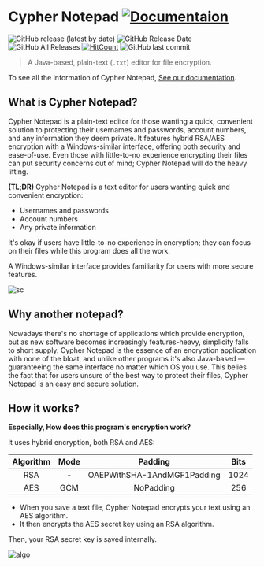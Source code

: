 # Cypher Notepad  [![Documentaion](https://img.shields.io/badge/documentation-%20is%20ready-brightgreen?style=flat-square)](https://cyphernotepad.com/wiki/#/?coverpage=false)

![GitHub release (latest by date)](https://img.shields.io/github/v/release/Cypher-Notepad/Cypher-Notepad?style=flat-square) ![GitHub Release Date](https://img.shields.io/github/release-date/cypher-notepad/cypher-notepad?style=flat-square) ![GitHub All Releases](https://img.shields.io/github/downloads/cypher-notepad/cypher-notepad/total?color=%23ff69b4&style=flat-square) [![HitCount](http://hits.dwyl.com/Cypher-Notepad/Cypher-Notepad.svg)](http://hits.dwyl.com/Cypher-Notepad/Cypher-Notepad) ![GitHub last commit](https://img.shields.io/github/last-commit/cypher-notepad/cypher-notepad?style=flat-square)

> A Java-based, plain-text (<code>.txt</code>) editor for file encryption.

To see all the information of Cypher Notepad, [See our documentation](https://cyphernotepad.com/wiki/#/?coverpage=false).

## What is Cypher Notepad?

Cypher Notepad is a plain-text editor for those wanting a quick, convenient solution to protecting their usernames and passwords, account numbers, and any information they deem private. It features hybrid RSA/AES encryption with a Windows-similar interface, offering both security and ease-of-use. Even those with little-to-no experience encrypting their files can put security concerns out of mind; Cypher Notepad will do the heavy lifting.

**(TL;DR)**
Cypher Notepad is a text editor for users wanting quick and convenient encryption: 

* Usernames and passwords
* Account numbers 
* Any private information 

It's okay if users have little-to-no experience in encryption; they can focus on their files while this program does all the work. 

A Windows-similar interface provides familiarity for users with more secure features. 

![sc](https://cypher-notepad.github.io/resource/doc_main.gif)

## Why another notepad?
Nowadays there's no shortage of applications which provide encryption, but as new software becomes increasingly features-heavy, simplicity falls to short supply. Cypher Notepad is the essence of an encryption application with none of the bloat, and unlike other programs it's also Java-based — guaranteeing the same interface no matter which OS you use. This belies the fact that for users unsure of the best way to protect their files, Cypher Notepad is an easy and secure solution. 

## How it works?

**Especially, How does this program's encryption work?**

It uses hybrid encryption, both RSA and AES: 

|Algorithm|Mode|Padding|Bits|
|:------:|:---:|:---:|:---:|
|RSA| - |OAEPWithSHA-1AndMGF1Padding|1024
|AES|GCM|NoPadding|256

* When you save a text file, Cypher Notepad encrypts your text using an AES algorithm. 
* It then encrypts the AES secret key using an RSA algorithm. 

Then, your RSA secret key is saved internally. 

![algo](https://cypher-notepad.github.io/resource/algorithm.png) 


